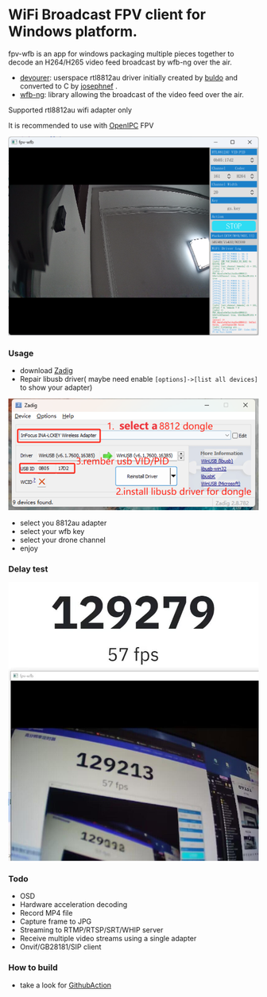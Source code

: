 # WiFi Broadcast FPV client for Windows platform.


fpv-wfb is an app for windows packaging multiple pieces together to decode an H264/H265 video feed broadcast by wfb-ng over the air.

- [devourer](https://github.com/openipc/devourer): userspace rtl8812au driver initially created by [buldo](https://github.com/buldo) and converted to C by [josephnef](https://github.com/josephnef) .
- [wfb-ng](https://github.com/svpcom/wfb-ng): library allowing the broadcast of the video feed over the air.
 
Supported rtl8812au wifi adapter only 

It is recommended to use with [OpenIPC](https://github.com/OpenIPC) FPV

![img.png](img/img.png)

### Usage
- download [Zadig](https://github.com/pbatard/libwdi/releases/download/v1.5.0/zadig-2.8.exe)
- Repair libusb driver( maybe need enable ```[options]->[list all devices]``` to show your adapter)

![img.png](img/img1.png)

- select you 8812au adapter
- select your wfb key
- select your drone channel
- enjoy

### Delay test

![img.png](img/delay.jpg)

### Todo
- OSD
- Hardware acceleration decoding
- Record MP4 file
- Capture frame to JPG
- Streaming to RTMP/RTSP/SRT/WHIP server
- Receive multiple video streams using a single adapter
- Onvif/GB28181/SIP client

### How to build
- take a look for 
[GithubAction](https://github.com/TalusL/fpv-wfb/blob/main/.github/workflows/msbuild.yml)
